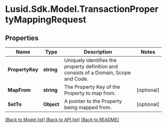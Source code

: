 # Lusid.Sdk.Model.TransactionPropertyMappingRequest

## Properties

Name | Type | Description | Notes
------------ | ------------- | ------------- | -------------
**PropertyKey** | **string** | Uniquely identifies the property definition and consists of a Domain, Scope and Code. | 
**MapFrom** | **string** | The Property Key of the Property to map from. | [optional] 
**SetTo** | **Object** | A pointer to the Property being mapped from. | [optional] 

[[Back to Model list]](../README.md#documentation-for-models) [[Back to API list]](../README.md#documentation-for-api-endpoints) [[Back to README]](../README.md)

